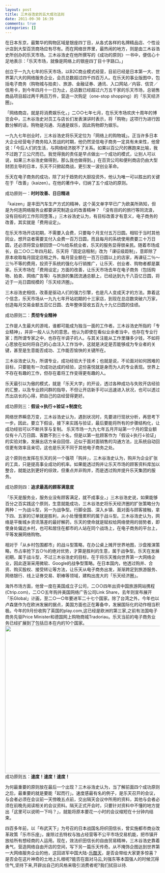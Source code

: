 ```yaml
---
layout: post
title: 三木谷浩史的五大成功法则 
date: 2011-09-30 16:39
comments: true
categories: []
---
```

在日本东京，最繁华的购物区域是银座四丁目，从各式各样的名牌精品店、个性设计店到大型百货商场应有尽有。而在网络世界里，最热闹的地方，则是由三木谷浩史所创办的乐天市场。三木谷浩史在他所撰写的《成功的原则》一书中，便信心十足地表示：「乐天市场，就像是网络上的银座四丁目十字路口。」

创立于一九九七年的乐天市场，以B2C商业模式经营，目前已经是日本第一大、世界第六大的网络服务企业，会员总数超过四千四百万人。在乐天的事业版图中，包括电子商务（购物城与拍卖）、旅游、金融证券、通讯、入口网站／内容、信贷／信用卡，到今年四月十一日为止，总店数已经超过六万五千家的乐天市场，总销售商品项目超过两千两百万件，营造一次购足（one-stop shopping）的「乐天经济圈」。
<!--more-->
「网络商店，就是将消费娱乐化，」二○○七年七月，在乐天市场欢庆十周年的博览会中，三木谷浩史对员工与店长们发表演讲时表示，将「购物」这项行为进行因数分解的话，购物是沟通、沟通是娱乐，因此购物即为娱乐。

一九九七年创业时，三木谷浩史将乐天定位为「网络上的购物城」。正当许多日本大企业经营电子商务陷入苦战的时期，他仍然坚信电子商务一定具有未来性，他曾说：「今后人们的生活，与网络经济​​脱不了关系。如果以百公尺的赛跑来比喻，我不过跑了三公尺而已。我觉得我的责任是早点做出一个成功的模式，让别人可以说，如果三木谷浩史做得到，那么我也做得到。」在百货公司和便利商店仍由大型财团主导的日本，乐天不只掀起商战，更引发一波创业革命。

乐天在电子商务的成功，除了对于趋势的大胆投资外，他认为唯一可以胜出的关键在于「改善」（kaizen）。在他的著作中，归纳了五个成功的原则。

成功原则一：<strong>时时改善、日日精进</strong>

「kaizen」是丰田汽车生产方式的精神，这个英文单字早已广为欧美所熟知，但是为何连网络服务业都要讲究制造业的改善精神？ 「没有目的的旅行等同流浪，没有目标的工作形同堕落，」三木谷浩史认为，有目标改善才有意义，电子商务的改善，其实就是「费用设定」。

在乐天市场开店初期，不需要入会费，只要每个月支付五万日圆。相较于当时其他同业，想开店者需要支付入会费一百万日圆，而且每月的系统使用费要三十万日圆，还必须将营业额回馈一○％给系统业者，乐天的服务显得很亲民。随着市场成长，自二○○二年四月起，乐天将「固定店租制」改为「课征级距制」，意即除了原本收取每月固定店租之外，每月营业额在一百万日圆以上的店家，再课征二％～三％不等的费用，投资于系统的强化与行销推广，让乐天、创业者、购物者都是赢家。乐天市场在「费用设定」方面的改善，让乐天市场去年在电子商务（包括购物、拍卖、网络广告等）与旅游的集团流通总额上，已经达到九千八百亿日圆，将近于一兆日圆规模的「乐天经济圈」。

三木谷浩史相信，改善是驱动人们的强力引擎，也是凡人变成天才的方法。靠着这个信念，乐天市场从一九九七年开站初期的十三家店，到​​现在总店数突破六万家，创造每月交易金额五百亿日圆、去年整体营收五百九十九亿日圆的佳绩。

成功原则二：<strong>贯彻专业精神</strong>

工作是人生最大的游戏，谁都可能成为独当一面的工作者。三木谷浩史所指的「专业精神」，并非一般人认为的意思。他认为即使在看似业余者当中，也存在专业行家；而所谓专家之中，也存在半调子的人。与其关注能从工作里赚多少钱，不如将心思放在如何将自己的心血注入工作当中，这就是决定是否能够成为专业者的关键，甚至是生意能否成功、工作能否愉快的关键所在。

三木谷浩史认为，所谓专业，成功经验大于技术；也就是说，不论面对如何困难的目标，只要能有一次成功达成的经验，这份喜悦就是身而为人的专业表现。世界上不存在有趣的工作，但存在着将工作变得更有趣的人。

乐天最引以为傲的模式，就是「乐天大学」的开设，透过各种成功与失败开店经验的汇整，以及专业顾问群的指导，不但让开店新手可以迅速进入状况，也可以透过杰出店长的心得，把自己的店经营得更好。

成功原则三：<strong>假设→执行→验证→制度化</strong>

网络世界瞬息万变，三木谷浩史认为，遇到状况时，先要进行现状分析，再思考下一步。因此，要立下假设，接下来实践与验证，最后要能将所有的步骤结构化，让成功经验可以不断共享与复制。
乐天市场一九九七年五月开站第一个月的营业额仅有十八万日圆、客数不到三十名，但是以第一批顾客作为「假设↓执行↓验证」的实验对象，发展出店方亲自回信、近似于面对面销售的沟通方法，比系统自动回信更有效率且亲切，这也是乐天不同于其他电子商务之处。

这个原则也发挥在乐天的另一个强项「购并」，三木谷浩史认为，购并为企业扩张的工具，只是提高事业成功的机率。如果能透过购并让乐天市场的顾客资料库加以整合，就能达到更好的综效，但重点并非购并，而是透过购并提升乐天集团的服务。

成功原则四：<strong>追求最高的顾客满意度</strong>

「乐天是服务业，服务业没有顾客满足，就不成事业，」三木谷浩史说，如果能够百分之百实践这个原则，生意就能成功，三木谷浩史将乐天经济圈的扩张策略分为两种：一为战斗型，另一为战争型。行脚全国、深入乡镇、面对面与顾客接触，拿下四、五家的订单就是胜利，从小处慢慢累积的属于战斗型。三木谷浩史认为，网络是平衡城乡资讯落差的最好解药，乐天的使命就是赋权给网络使用的弱势者，即使身处偏远乡村，也可和居住在都市的人站在同个战场上，在电子商务的平台上，平等发展网络购物。

相对于「从​​乡村包围都市」的战斗型策略，在办公桌上摊开世界地图，沙盘推演策略，市占率抢下五○％的绝对优势，才算是胜利的生意，属于战争型。乐天在发展初期，属于战斗型，不过三木谷浩史的目标，在于将乐天推向世界第一大网络企业，因此逐渐采用微软、Google的战争型策略。在日本国内，他透过购并、合资、购买股权、接受转让等方法，让乐天从电子商务出发，渐渐跨足到旅游服务、网络银行、线上证券交易、职棒等领域，建构出庞大的「乐天经济圈」。

海外市场方面，他曾一度在美国成立子公司，二○○四年出​​资中国旅游网站携程(Ctrip.com)，二○○五年购并美国网络广告公司Link Share，去年则宣布展开「乐Global」计画，至二○一○年要进军二十七个国家。除了台湾之外，今年也以卢森堡作为在欧洲发展的据点，美国方面也正在筹备中，发展国际化的动作相当积极。今年的9月份收购了英国的play.com,这已经是欧洲的第三家,之前有法国电子商务先驱Price Minister和德国网上购物商城Tradoriau。乐天当前的电子商务业务已经扩展到了包括日本在内的10个国家。
<a href="http://www.yyxzy.org/wp-content/uploads/2011/09/日本乐天抛售携程股份.jpg"><img src="http://www.yyxzy.org/wp-content/uploads/2011/09/日本乐天抛售携程股份.jpg" alt="" title="日本乐天抛售携程股份" width="575" height="479" class="alignnone size-full wp-image-641" /></a>
成功原则五：<strong>速度！速度！速度！</strong>

为何最重要的原则放在最后一个出现？三木谷浩史认为，当了解前面四个成功原则之后，最重要的就是要能「起而行」。速度感最有名的例子，是乐天召开的会议，与会者必须在会议前一天傍晚五点前，交出隔天会议中所用的资料，其他与会者必须在前晚先阅读相关的会议资料。隔天正式开会时，只要针对资料中不懂的地方提出「这里可以说明一下吗？」，就能将原本要花一小时的会议缩短在十分钟内结束。

四百多年前，以「布武天下」为号召的日本战国名将织田信长，曾实施都市商业改革政策「乐市乐座」，废除过去特权与独占经营等不公平市场交易机能，把市镇开放给所有想经商的人运用。现在，效法织田信长的自由贸易精神，三木谷浩史靠着勇气，营造网络自由开店的空间，写下另一篇乐天传奇。从不掩饰企图达到世界第一大网络服务企业的他，这回进军中国大陆-<a href="http://www.rakuten.cn">乐酷天</a>，是否会带给大家更多惊喜？是否会在这片神奇的土地上扎根呢?能否在面对马云,刘强东等本国强人的时候沉得住气,坚持下来,开辟出自己的风格来吸引消费者呢?我们拭目以待.

